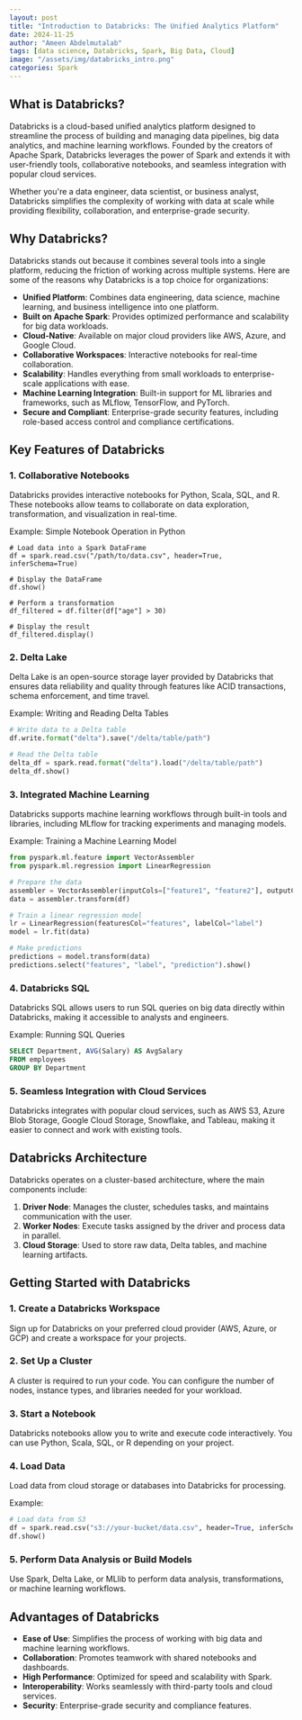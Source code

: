 ```yaml
---
layout: post
title: "Introduction to Databricks: The Unified Analytics Platform"
date: 2024-11-25
author: "Ameen Abdelmutalab"
tags: [data science, Databricks, Spark, Big Data, Cloud]
image: "/assets/img/databricks_intro.png"
categories: Spark
---
```


## What is Databricks?

Databricks is a cloud-based unified analytics platform designed to streamline the process of building and managing data pipelines, big data analytics, and machine learning workflows. Founded by the creators of Apache Spark, Databricks leverages the power of Spark and extends it with user-friendly tools, collaborative notebooks, and seamless integration with popular cloud services.

Whether you're a data engineer, data scientist, or business analyst, Databricks simplifies the complexity of working with data at scale while providing flexibility, collaboration, and enterprise-grade security.


## Why Databricks?

Databricks stands out because it combines several tools into a single platform, reducing the friction of working across multiple systems. Here are some of the reasons why Databricks is a top choice for organizations:

- **Unified Platform**: Combines data engineering, data science, machine learning, and business intelligence into one platform.
- **Built on Apache Spark**: Provides optimized performance and scalability for big data workloads.
- **Cloud-Native**: Available on major cloud providers like AWS, Azure, and Google Cloud.
- **Collaborative Workspaces**: Interactive notebooks for real-time collaboration.
- **Scalability**: Handles everything from small workloads to enterprise-scale applications with ease.
- **Machine Learning Integration**: Built-in support for ML libraries and frameworks, such as MLflow, TensorFlow, and PyTorch.
- **Secure and Compliant**: Enterprise-grade security features, including role-based access control and compliance certifications.


## Key Features of Databricks

### 1. **Collaborative Notebooks**
Databricks provides interactive notebooks for Python, Scala, SQL, and R. These notebooks allow teams to collaborate on data exploration, transformation, and visualization in real-time.

Example: Simple Notebook Operation in Python

```
# Load data into a Spark DataFrame
df = spark.read.csv("/path/to/data.csv", header=True, inferSchema=True)

# Display the DataFrame
df.show()

# Perform a transformation
df_filtered = df.filter(df["age"] > 30)

# Display the result
df_filtered.display()
```

### 2. **Delta Lake**
Delta Lake is an open-source storage layer provided by Databricks that ensures data reliability and quality through features like ACID transactions, schema enforcement, and time travel.

Example: Writing and Reading Delta Tables
```python
# Write data to a Delta table
df.write.format("delta").save("/delta/table/path")

# Read the Delta table
delta_df = spark.read.format("delta").load("/delta/table/path")
delta_df.show()
```

### 3. **Integrated Machine Learning**
Databricks supports machine learning workflows through built-in tools and libraries, including MLflow for tracking experiments and managing models.

Example: Training a Machine Learning Model
```python
from pyspark.ml.feature import VectorAssembler
from pyspark.ml.regression import LinearRegression

# Prepare the data
assembler = VectorAssembler(inputCols=["feature1", "feature2"], outputCol="features")
data = assembler.transform(df)

# Train a linear regression model
lr = LinearRegression(featuresCol="features", labelCol="label")
model = lr.fit(data)

# Make predictions
predictions = model.transform(data)
predictions.select("features", "label", "prediction").show()
```

### 4. **Databricks SQL**
Databricks SQL allows users to run SQL queries on big data directly within Databricks, making it accessible to analysts and engineers.

Example: Running SQL Queries
```sql
SELECT Department, AVG(Salary) AS AvgSalary
FROM employees
GROUP BY Department
```

### 5. **Seamless Integration with Cloud Services**
Databricks integrates with popular cloud services, such as AWS S3, Azure Blob Storage, Google Cloud Storage, Snowflake, and Tableau, making it easier to connect and work with existing tools.


## Databricks Architecture

Databricks operates on a cluster-based architecture, where the main components include:

1. **Driver Node**: Manages the cluster, schedules tasks, and maintains communication with the user.
2. **Worker Nodes**: Execute tasks assigned by the driver and process data in parallel.
3. **Cloud Storage**: Used to store raw data, Delta tables, and machine learning artifacts.


## Getting Started with Databricks

### 1. **Create a Databricks Workspace**
Sign up for Databricks on your preferred cloud provider (AWS, Azure, or GCP) and create a workspace for your projects.

### 2. **Set Up a Cluster**
A cluster is required to run your code. You can configure the number of nodes, instance types, and libraries needed for your workload.

### 3. **Start a Notebook**
Databricks notebooks allow you to write and execute code interactively. You can use Python, Scala, SQL, or R depending on your project.

### 4. **Load Data**
Load data from cloud storage or databases into Databricks for processing.

Example:
```python
# Load data from S3
df = spark.read.csv("s3://your-bucket/data.csv", header=True, inferSchema=True)
df.show()
```

### 5. **Perform Data Analysis or Build Models**
Use Spark, Delta Lake, or MLlib to perform data analysis, transformations, or machine learning workflows.



## Advantages of Databricks

- **Ease of Use**: Simplifies the process of working with big data and machine learning workflows.
- **Collaboration**: Promotes teamwork with shared notebooks and dashboards.
- **High Performance**: Optimized for speed and scalability with Spark.
- **Interoperability**: Works seamlessly with third-party tools and cloud services.
- **Security**: Enterprise-grade security and compliance features.

